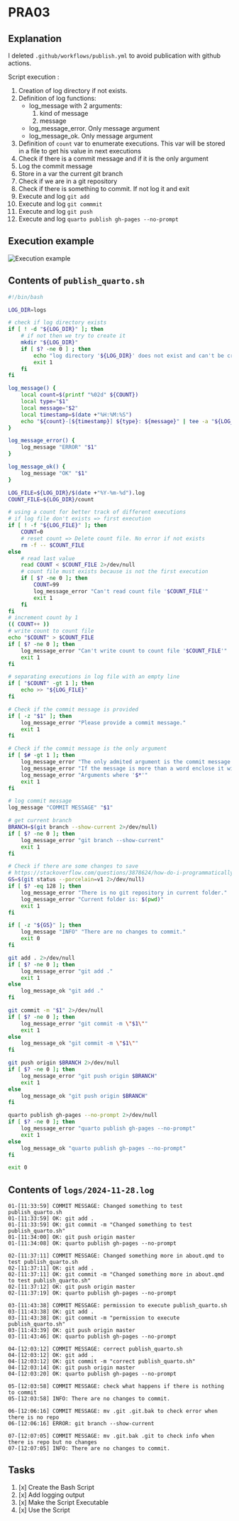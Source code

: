 # PRA03

## Explanation

I deleted `.github/workflows/publish.yml` to avoid publication with github actions.

Script execution :
1. Creation of log directory if not exists.
1. Definition of log functions:
    - log_message with 2 arguments:
        1. kind of message
        2. message
    - log_message_error. Only message argument
    - log_message_ok. Only message argument
1. Definition of `count` var to enumerate executions. This var will be stored in a file to get his value in next executions
1. Check if there is a commit message and if it is the only argument
1. Log the commit message
1. Store in a var the current git branch
1. Check if we are in a git repository
1. Check if there is something to commit. If not log it and exit
1. Execute and log `git add`
1. Execute and log `git commmit`
1. Execute and log `git push`
1. Execute and log `quarto publish gh-pages --no-prompt`

## Execution example

![Execution example](img/01-pra3-run.png)

## Contents of `publish_quarto.sh`
```{.sh filename="publish_quarto.sh"}
#!/bin/bash

LOG_DIR=logs

# check if log directory exists
if [ ! -d "${LOG_DIR}" ]; then
    # if not then we try to create it
    mkdir "${LOG_DIR}"
    if [ $? -ne 0 ] ; then
        echo "log directory '${LOG_DIR}' does not exist and can't be created."
        exit 1
    fi
fi

log_message() {
    local count=$(printf "%02d" ${COUNT})
    local type="$1"
    local message="$2"
    local timestamp=$(date +"%H:%M:%S")
    echo "${count}-[${timestamp}] ${type}: ${message}" | tee -a "${LOG_FILE}"
}

log_message_error() { 
    log_message "ERROR" "$1" 
}

log_message_ok() {
    log_message "OK" "$1"
}

LOG_FILE=${LOG_DIR}/$(date +"%Y-%m-%d").log
COUNT_FILE=${LOG_DIR}/count

# using a count for better track of different executions
# if log file don't exists => first execution
if [ ! -f "${LOG_FILE}" ]; then
    COUNT=0
    # reset count => Delete count file. No error if not exists
    rm -f -- $COUNT_FILE
else
    # read last value
    read COUNT < $COUNT_FILE 2>/dev/null
    # count file must exists because is not the first execution
    if [ $? -ne 0 ]; then
        COUNT=99
        log_message_error "Can't read count file '$COUNT_FILE'"
        exit 1
    fi
fi
# increment count by 1
(( COUNT++ ))
# write count to count file
echo "$COUNT" > $COUNT_FILE
if [ $? -ne 0 ]; then
    log_message_error "Can't write count to count file '$COUNT_FILE'"
    exit 1
fi

# separating executions in log file with an empty line
if [ "$COUNT" -gt 1 ]; then
    echo >> "${LOG_FILE}"
fi

# Check if the commit message is provided
if [ -z "$1" ]; then
    log_message_error "Please provide a commit message."
    exit 1
fi

# Check if the commit message is the only argument
if [ $# -gt 1 ]; then
    log_message_error "The only admited argument is the commit message."
    log_message_error "If the message is more than a word enclose it with double quotes: \""
    log_message_error "Arguments where '$*'"
    exit 1
fi

# log commit message
log_message "COMMIT MESSAGE" "$1"

# get current branch
BRANCH=$(git branch --show-current 2>/dev/null)
if [ $? -ne 0 ]; then
    log_message_error "git branch --show-current"
    exit 1
fi

# Check if there are some changes to save
# https://stackoverflow.com/questions/3878624/how-do-i-programmatically-determine-if-there-are-uncommitted-changes
GS=$(git status --porcelain=v1 2>/dev/null)
if [ $? -eq 128 ]; then
    log_message_error "There is no git repository in current folder."
    log_message_error "Current folder is: $(pwd)"
    exit 1
fi

if [ -z "${GS}" ]; then
    log_message "INFO" "There are no changes to commit."
    exit 0
fi

git add . 2>/dev/null
if [ $? -ne 0 ]; then
    log_message_error "git add ."
    exit 1
else
    log_message_ok "git add ."
fi

git commit -m "$1" 2>/dev/null
if [ $? -ne 0 ]; then
    log_message_error "git commit -m \"$1\""
    exit 1
else
    log_message_ok "git commit -m \"$1\""
fi

git push origin $BRANCH 2>/dev/null
if [ $? -ne 0 ]; then
    log_message_error "git push origin $BRANCH"
    exit 1
else
    log_message_ok "git push origin $BRANCH"
fi

quarto publish gh-pages --no-prompt 2>/dev/null
if [ $? -ne 0 ]; then
    log_message_error "quarto publish gh-pages --no-prompt"
    exit 1
else
    log_message_ok "quarto publish gh-pages --no-prompt"
fi

exit 0
```


## Contents of `logs/2024-11-28.log`

```{.log filename="logs/2024-11-28.log"}
01-[11:33:59] COMMIT MESSAGE: Changed something to test publish_quarto.sh
01-[11:33:59] OK: git add .
01-[11:33:59] OK: git commit -m "Changed something to test publish_quarto.sh"
01-[11:34:00] OK: git push origin master
01-[11:34:08] OK: quarto publish gh-pages --no-prompt

02-[11:37:11] COMMIT MESSAGE: Changed something more in about.qmd to test publish_quarto.sh
02-[11:37:11] OK: git add .
02-[11:37:11] OK: git commit -m "Changed something more in about.qmd to test publish_quarto.sh"
02-[11:37:12] OK: git push origin master
02-[11:37:19] OK: quarto publish gh-pages --no-prompt

03-[11:43:38] COMMIT MESSAGE: permission to execute publish_quarto.sh
03-[11:43:38] OK: git add .
03-[11:43:38] OK: git commit -m "permission to execute publish_quarto.sh"
03-[11:43:39] OK: git push origin master
03-[11:43:46] OK: quarto publish gh-pages --no-prompt

04-[12:03:12] COMMIT MESSAGE: correct publish_quarto.sh
04-[12:03:12] OK: git add .
04-[12:03:12] OK: git commit -m "correct publish_quarto.sh"
04-[12:03:14] OK: git push origin master
04-[12:03:20] OK: quarto publish gh-pages --no-prompt

05-[12:03:58] COMMIT MESSAGE: check what happens if there is nothing to commit
05-[12:03:58] INFO: There are no changes to commit.

06-[12:06:16] COMMIT MESSAGE: mv .git .git.bak to check error when there is no repo
06-[12:06:16] ERROR: git branch --show-current

07-[12:07:05] COMMIT MESSAGE: mv .git.bak .git to check info when there is repo but no changes
07-[12:07:05] INFO: There are no changes to commit.
```


## Tasks

1. [x] Create the Bash Script
2. [x] Add logging output
3. [x] Make the Script Executable
4. [x] Use the Script

